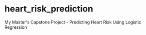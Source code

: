 # heart_risk_prediction
My Master's Capstone Project - Predicting Heart Risk Using Logistic Regression
